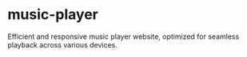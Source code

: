 # music-player
Efficient and responsive music player website, optimized for seamless playback across various devices.
